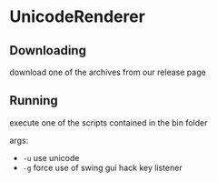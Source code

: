 # UnicodeRenderer

## Downloading

download one of the archives from our release page

## Running

execute one of the scripts contained in the bin folder

args: 
 - `-u` use unicode 
 - `-g` force use of swing gui hack key listener

